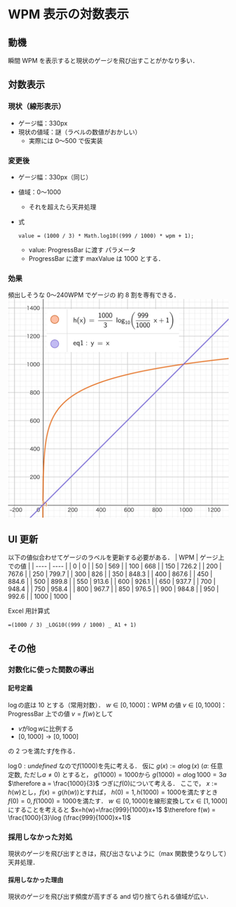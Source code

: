 # WPM 表示の対数表示

## 動機

瞬間 WPM を表示すると現状のゲージを飛び出すことがかなり多い．

## 対数表示

### 現状（線形表示）

- ゲージ幅：330px
- 現状の値域：謎（ラベルの数値がおかしい）
  - 実際には 0〜500 で仮実装

### 変更後

- ゲージ幅：330px（同じ）
- 値域：0〜1000
  - それを超えたら天井処理
- 式

  ```
  value = (1000 / 3) * Math.log10((999 / 1000) * wpm + 1);
  ```

  - value: ProgressBar に渡す パラメータ
  - ProgressBar に渡す maxValue は 1000 とする．

### 効果

頻出しそうな 0〜240WPM でゲージの 約 8 割を専有できる．
![](./img/game-page/wpmLogFunc.webp)

## UI 更新

以下の値似合わせてゲージのラベルを更新する必要がある．
| WPM | ゲージ上での値 |
| ---- | ---- |
| 0 | 0 |
| 50 | 569 |
| 100 | 668 |
| 150 | 726.2 |
| 200 | 767.6 |
| 250 | 799.7 |
| 300 | 826 |
| 350 | 848.3 |
| 400 | 867.6 |
| 450 | 884.6 |
| 500 | 899.8 |
| 550 | 913.6 |
| 600 | 926.1 |
| 650 | 937.7 |
| 700 | 948.4 |
| 750 | 958.4 |
| 800 | 967.7 |
| 850 | 976.5 |
| 900 | 984.8 |
| 950 | 992.6 |
| 1000 | 1000 |

Excel 用計算式

```
=(1000 / 3) _LOG10((999 / 1000) _ A1 + 1)
```

## その他

### 対数化に使った関数の導出

#### 記号定義

$\log$の底は 10 とする（常用対数）．
$w \in [0, 1000]$：WPM の値
$v\in [0, 1000]$：ProgressBar 上での値
$v=f(w)$として

- $v$が$\log w$に比例する
- $[0, 1000] \rightarrow [0, 1000]$

の 2 つを満たす$f$を作る．

$\log 0 : undefined$ なので$f(1000)$を先に考える．
仮に
$g(x) := a\log (x)$ ($a$: 任意定数, ただし$a\neq 0$)
とすると，
$g(1000) = 1000$から
$g(1000)=a\log 1000 = 3a$
$\therefore a = \frac{1000}{3}$
つぎに$f(0)$について考える．
ここで， $x:=h(w)$とし，$f(x)=g(h(w))$とすれば，
$h(0) = 1, h(1000)=1000$を満たすとき
$f(0) = 0, f(1000)=1000$を満たす．
$w\in[0,1000]$を線形変換して$x\in[1,1000]$にすることを考えると
$x=h(w)=\frac{999}{1000}x+1$
$\therefore f(w) = \frac{1000}{3}\log (\frac{999}{1000}x+1)$

### 採用しなかった対処

現状のゲージを飛び出すときは，飛び出さないように（max 関数使うなりして）天井処理．

#### 採用しなかった理由

現状のゲージを飛び出す頻度が高すぎる and 切り捨てられる値域が広い．
